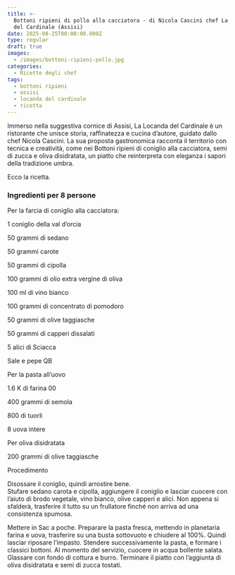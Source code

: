 ```yaml
---
title: >-
  Bottoni ripieni di pollo alla cacciatora - di Nicola Cascini chef La Locanda
  del Cardinale (Assisi)
date: 2025-08-25T00:00:00.000Z
type: regular
draft: true
images:
  - /images/bottoni-ripieni-pollo.jpg
categories:
  - Ricette degli chef
tags:
  - bottoni ripieni
  - assisi
  - locanda del cardinale
  - ricetta
---
```


Immerso nella suggestiva cornice di Assisi, La Locanda del Cardinale è un ristorante che unisce storia, raffinatezza e cucina d’autore, guidato dallo chef Nicola Cascini. La sua proposta gastronomica racconta il territorio con tecnica e creatività, come nei Bottoni ripieni di coniglio alla cacciatora, semi di zucca e oliva disidratata, un piatto che reinterpreta con eleganza i sapori della tradizione umbra.

Ecco la ricetta.

### Ingredienti per 8 persone

Per la farcia di coniglio alla cacciatora:

1 coniglio della val d’orcia

50 grammi di sedano

50 grammi carote

50 grammi di cipolla

100 grammi di olio extra vergine di oliva

100 ml di vino bianco

100 grammi di concentrato di pomodoro

50 grammi di olive taggiasche

50 grammi di capperi dissalati

5 alici di Sciacca

Sale e pepe QB

Per la pasta all’uovo

1.6 K di farina 00

400 grammi di semola

800 di tuorli

8 uova intere

Per oliva disidratata

200 grammi di olive taggiasche

Procedimento

Disossare il coniglio, quindi arrostire bene.\
Stufare sedano carota e cipolla, aggiungere il coniglio e lasciar cuocere con l’aiuto di brodo vegetale, vino bianco, olive capperi e alici. Non appena si sfalderà, trasferire il tutto su un frullatore finché non arriva ad una consistenza spumosa.

Mettere in Sac a poche. Preparare la pasta fresca, mettendo in planetaria farina e uova, trasferire su una busta sottovuoto e chiudere al 100%. Quindi lasciar riposare l’impasto. Stendere successivamente la pasta, e formare i classici bottoni. Al momento del servizio, cuocere in acqua bollente salata. Glassare con fondo di cottura e burro. Terminare il piatto con l’aggiunta di oliva disidratata e semi di zucca tostati.
